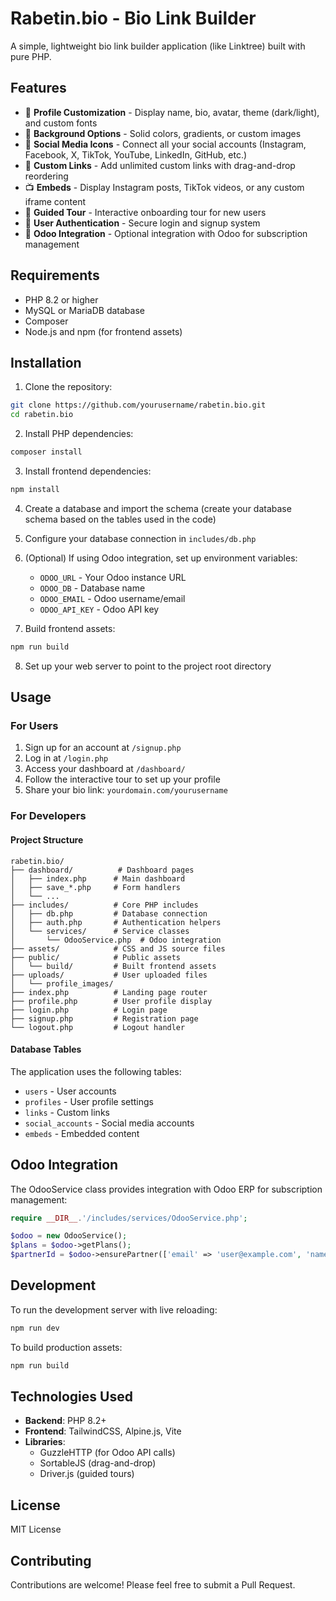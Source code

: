 # Rabetin.bio - Bio Link Builder

A simple, lightweight bio link builder application (like Linktree) built with pure PHP.

## Features

- 👤 **Profile Customization** - Display name, bio, avatar, theme (dark/light), and custom fonts
- 🎨 **Background Options** - Solid colors, gradients, or custom images
- 🔗 **Social Media Icons** - Connect all your social accounts (Instagram, Facebook, X, TikTok, YouTube, LinkedIn, GitHub, etc.)
- 📱 **Custom Links** - Add unlimited custom links with drag-and-drop reordering
- 📺 **Embeds** - Display Instagram posts, TikTok videos, or any custom iframe content
- 🎯 **Guided Tour** - Interactive onboarding tour for new users
- 🔐 **User Authentication** - Secure login and signup system
- 🔄 **Odoo Integration** - Optional integration with Odoo for subscription management

## Requirements

- PHP 8.2 or higher
- MySQL or MariaDB database
- Composer
- Node.js and npm (for frontend assets)

## Installation

1. Clone the repository:
```bash
git clone https://github.com/yourusername/rabetin.bio.git
cd rabetin.bio
```

2. Install PHP dependencies:
```bash
composer install
```

3. Install frontend dependencies:
```bash
npm install
```

4. Create a database and import the schema (create your database schema based on the tables used in the code)

5. Configure your database connection in `includes/db.php`

6. (Optional) If using Odoo integration, set up environment variables:
   - `ODOO_URL` - Your Odoo instance URL
   - `ODOO_DB` - Database name
   - `ODOO_EMAIL` - Odoo username/email
   - `ODOO_API_KEY` - Odoo API key

7. Build frontend assets:
```bash
npm run build
```

8. Set up your web server to point to the project root directory

## Usage

### For Users

1. Sign up for an account at `/signup.php`
2. Log in at `/login.php`
3. Access your dashboard at `/dashboard/`
4. Follow the interactive tour to set up your profile
5. Share your bio link: `yourdomain.com/yourusername`

### For Developers

#### Project Structure

```
rabetin.bio/
├── dashboard/          # Dashboard pages
│   ├── index.php      # Main dashboard
│   ├── save_*.php     # Form handlers
│   └── ...
├── includes/          # Core PHP includes
│   ├── db.php         # Database connection
│   ├── auth.php       # Authentication helpers
│   └── services/      # Service classes
│       └── OdooService.php  # Odoo integration
├── assets/            # CSS and JS source files
├── public/            # Public assets
│   └── build/         # Built frontend assets
├── uploads/           # User uploaded files
│   └── profile_images/
├── index.php          # Landing page router
├── profile.php        # User profile display
├── login.php          # Login page
├── signup.php         # Registration page
└── logout.php         # Logout handler
```

#### Database Tables

The application uses the following tables:
- `users` - User accounts
- `profiles` - User profile settings
- `links` - Custom links
- `social_accounts` - Social media accounts
- `embeds` - Embedded content

## Odoo Integration

The OdooService class provides integration with Odoo ERP for subscription management:

```php
require __DIR__.'/includes/services/OdooService.php';

$odoo = new OdooService();
$plans = $odoo->getPlans();
$partnerId = $odoo->ensurePartner(['email' => 'user@example.com', 'name' => 'John Doe']);
```

## Development

To run the development server with live reloading:

```bash
npm run dev
```

To build production assets:

```bash
npm run build
```

## Technologies Used

- **Backend**: PHP 8.2+
- **Frontend**: TailwindCSS, Alpine.js, Vite
- **Libraries**: 
  - GuzzleHTTP (for Odoo API calls)
  - SortableJS (drag-and-drop)
  - Driver.js (guided tours)

## License

MIT License

## Contributing

Contributions are welcome! Please feel free to submit a Pull Request.
